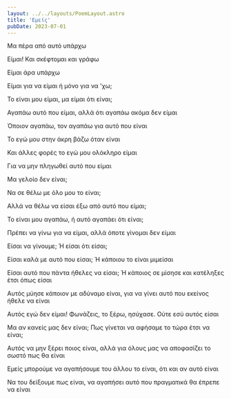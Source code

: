 ```yaml
---
layout: ../../layouts/PoemLayout.astro
title: 'Εμείς'
pubDate: 2023-07-01
---
```


Μα πέρα από αυτό υπάρχω

Είμαι! Και σκέφτομαι και γράφω

Είμαι άρα υπάρχω

Είμαι για να είμαι ή μόνο για να 'χω;

Το είναι μου είμαι, μα είμαι ότι είναι;

Αγαπάω αυτό που είμαι, αλλά ότι αγαπάω ακόμα δεν είμαι

Όποιον αγαπάω, τον αγαπάω για αυτό που είναι

Το εγώ μου στην άκρη βάζω όταν είναι

Και άλλες φορές το εγώ μου ολόκληρο είμαι

Για να μην πληγωθεί αυτό που είμαι

Μα γελοίο δεν είναι;

Να σε θέλω με όλο μου το είναι;

Αλλά να θέλω να είσαι έξω από αυτό που είμαι;

Το είναι μου αγαπάω, ή αυτό αγαπάει ότι είναι;

Πρέπει να γίνω για να είμαι, αλλά όποτε γίνομαι δεν είμαι

Είσαι να γίνουμε; Ή είσαι ότι είσαι;

Είσαι καλά με αυτό που είσαι; Ή κάποιου το είναι μιμείσαι

Είσαι αυτό που πάντα ήθελες να είσαι; Ή κάποιος σε μίσησε και κατέληξες έτσι όπως είσαι

Αυτός μύησε κάποιον με αδύναμο είναι, για να γίνει αυτό που εκείνος ήθελε να είναι

Αυτός εγώ δεν είμαι! Φωνάζεις, το ξέρω, ησύχασε. Ούτε εσύ αυτός είσαι

Μα αν κανείς μας δεν είναι; Πως γίνεται να αφήσαμε το τώρα έτσι να είναι;

Αυτός να μην ξέρει ποιος είναι, αλλά για όλους μας να αποφασίζει το σωστό πως θα είναι

Εμείς μπορούμε να αγαπήσουμε του άλλου το είναι, ότι και αν αυτό είναι

Να του δείξουμε πως είναι, να αγαπήσει αυτό που πραγματικά θα έπρεπε να είναι
